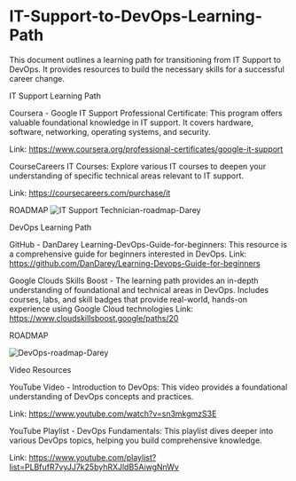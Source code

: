 # IT-Support-to-DevOps-Learning-Path
This document outlines a learning path for transitioning from IT Support to DevOps. It provides resources to build the necessary skills for a successful career change.

IT Support Learning Path

Coursera - Google IT Support Professional Certificate: This program offers valuable foundational knowledge in IT support. It covers hardware, software, networking, operating systems, and security. 

Link: https://www.coursera.org/professional-certificates/google-it-support


CourseCareers IT Courses: Explore various IT courses to deepen your understanding of specific technical areas relevant to IT support.

Link: https://coursecareers.com/purchase/it



ROADMAP
![IT Support Technician-roadmap-Darey](https://github.com/user-attachments/assets/782e1cb5-2f26-4237-89cd-e331ac0a8704)









DevOps Learning Path


GitHub - DanDarey Learning-DevOps-Guide-for-beginners: This resource is a comprehensive guide for beginners interested in DevOps. 
Link: https://github.com/DanDarey/Learning-Devops-Guide-for-beginners


Google Clouds Skills Boost - The learning path provides an in-depth understanding of foundational and technical areas in DevOps. Includes courses, labs, and skill badges that provide real-world, hands-on experience using Google Cloud technologies
Link:  https://www.cloudskillsboost.google/paths/20



ROADMAP 

![DevOps-roadmap-Darey](https://github.com/user-attachments/assets/0ad56373-7425-404a-b75c-15a7f8490e4c)




Video Resources

YouTube Video - Introduction to DevOps: This video provides a foundational understanding of DevOps concepts and practices. 

Link: https://www.youtube.com/watch?v=sn3mkgmzS3E


YouTube Playlist - DevOps Fundamentals: This playlist dives deeper into various DevOps topics, helping you build comprehensive knowledge. 

Link: https://www.youtube.com/playlist?list=PLBfufR7vyJJ7k25byhRXJldB5AiwgNnWv
